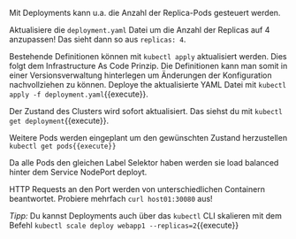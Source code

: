 Mit Deployments kann  u.a. die Anzahl der Replica-Pods gesteuert werden.

Aktualisiere die `deployment.yaml` Datei um die Anzahl der Replicas auf 4 anzupassen!
Das sieht dann so aus `replicas: 4`.

Bestehende Definitionen können mit `kubectl apply` aktualisiert werden. Dies folgt dem Infrastructure As Code Prinzip. Die Definitionen kann man somit in einer Versionsverwaltung hinterlegen um Änderungen der Konfiguration nachvollziehen zu können.
Deploye the aktualisierte YAML Datei mit `kubectl apply -f deployment.yaml`{{execute}}.

Der Zustand des Clusters wird sofort aktualisiert. Das siehst du mit `kubectl get deployment`{{execute}}.

Weitere Pods werden eingeplant um den gewünschten Zustand herzustellen `kubectl get pods{{execute}}`

Da alle Pods den gleichen Label Selektor haben werden sie load balanced hinter dem Service NodePort deployt.

HTTP Requests an den Port werden von unterschiedlichen Containern beantwortet.
Probiere mehrfach `curl host01:30080` aus!

*Tipp:* Du kannst Deployments auch über das `kubectl` CLI skalieren mit dem Befehl `kubectl scale deploy webapp1 --replicas=2`{{execute}}
